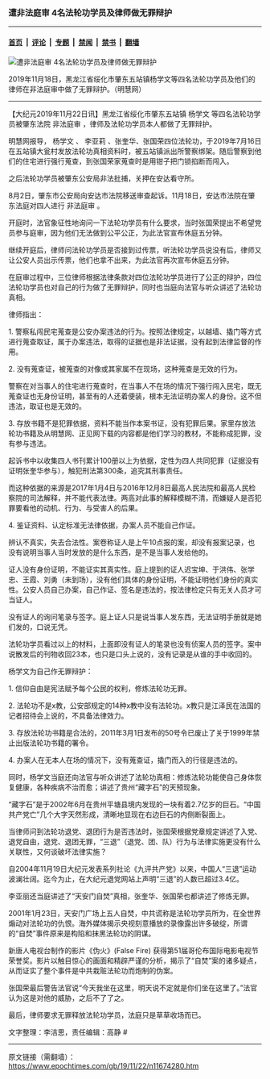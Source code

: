### 遭非法庭审 4名法轮功学员及律师做无罪辩护

---

#### [首页](../../../..?n11674280) &nbsp;|&nbsp; [评论](../../../../../epoch-comment?n11674280) &nbsp;|&nbsp; [专题](../../../../../epoch-special?n11674280) &nbsp;|&nbsp; [禁闻](../../../../../epoch-news?n11674280) &nbsp;|&nbsp; [禁书](../../../../../books?n11674280) &nbsp;|&nbsp; [翻墙](https://github.com/gfw-breaker/nogfw/blob/master/README.md?n11674280)


<div><img alt="遭非法庭审 4名法轮功学员及律师做无罪辩护" class="attachment-djy_600_400 size-djy_600_400 wp-post-image" src="https://i.epochtimes.com/assets/uploads/2019/11/1506040018281657-560x400-560x400.jpg"/>
<div class="caption">
 <p>
  2019年11月18日，黑龙江省绥化市肇东五站镇杨学文等四名法轮功学员及他们的律师在非法庭审中做了无罪辩护。（明慧网）
 </p>
</div></div><hr/><div class="post_content" id="artbody" itemprop="articleBody">
 <!-- article content begin -->
 <p>
  【大纪元2019年11月22日讯】黑龙江省绥化市肇东五站镇
  <ok href="https://www.epochtimes.com/gb/tag/%E6%9D%A8%E5%AD%A6%E6%96%87.html">
   杨学文
  </ok>
  等四名法轮功学员被肇东法院
  <ok href="https://www.epochtimes.com/gb/tag/%E9%9D%9E%E6%B3%95%E5%BA%AD%E5%AE%A1.html">
   非法庭审
  </ok>
  ，律师及法轮功学员本人都做了无罪辩护。
 </p>
 <p>
  明慧网报导，
  <ok href="https://www.epochtimes.com/gb/tag/%E6%9D%A8%E5%AD%A6%E6%96%87.html">
   杨学文
  </ok>
  、
  <ok href="https://www.epochtimes.com/gb/tag/%E6%9D%8E%E4%BA%9A%E8%8E%89.html">
   李亚莉
  </ok>
  、张奎华、张国荣四位法轮功，于2019年7月16日在五站镇大瓮村发放法轮功真相资料时，被五站镇派出所警察绑架。随后警察到他们的住宅进行强行蒐查，到张国荣家蒐查时是用钳子把门锁掐断而闯入。
 </p>
 <p>
  之后法轮功学员被肇东公安局非法批捕，关押在安达看守所。
 </p>
 <p>
  8月2日，肇东市公安局向安达市法院移送审查起诉。11月18日，安达市法院在肇东法庭对四人进行
  <ok href="https://www.epochtimes.com/gb/tag/%E9%9D%9E%E6%B3%95%E5%BA%AD%E5%AE%A1.html">
   非法庭审
  </ok>
  。
 </p>
 <p>
  开庭时，法官象征性地询问一下法轮功学员有什么要求，当时张国荣提出不希望党员参与庭审，因为他们无法做到公平公正，为此法官宣布休庭五分钟。
 </p>
 <p>
  继续开庭后，律师问法轮功学员是否接到过传票，听法轮功学员说没有后，律师又让公安人员出示传票，他们也拿不出来，为此法官再次宣布休庭五分钟。
 </p>
 <p>
  在庭审过程中，三位律师根据法律条款对四位法轮功学员进行了公正的辩护，四位法轮功学员也对自己的行为做了无罪辩护，同时也当庭向法官与听众讲述了法轮功真相。
 </p>
 <p>
  律师指出：
 </p>
 <p>
  1. 警察私闯民宅蒐查是公安办案违法的行为。按照法律规定，以越墙、撬门等方式进行蒐查取证，属于办案违法，取得的证据也是非法证据，没有起到法律监督的作用。
 </p>
 <p>
  2. 没有蒐查证，被蒐查的对像或其家属不在现场，这种蒐查是无效的行为。
 </p>
 <p>
  警察在对当事人的住宅进行蒐查时，在当事人不在场的情况下强行闯入民宅，既无蒐查证也无身份证明，甚至有的人还着便装，根本无法证明办案人的身份。这不但违法，取证也是无效的。
 </p>
 <p>
  3. 存放书籍不是犯罪依据，资料不能当作本案书证，没有犯罪后果。家里存放法轮功书籍及从明慧网、正见网下载的内容都是他们学习的教材，不能称成犯罪，没有参与违法。
 </p>
 <p>
  起诉书中以收集四人书刊累计100册以上为依据，定性为四人共同犯罪（证据没有证明张奎华参与），触犯刑法第300条，追究其刑事责任。
 </p>
 <p>
  而这种依据的来源是2017年1月4日与2016年12月8日最高人民法院和最高人民检察院的司法解释，并不能代表法律。两高对此事的解释模糊不清，而嫌疑人是否犯罪要看他的动机、行为、与受害人的后果。
 </p>
 <p>
  4. 鉴证资料、认定标准无法律依据，办案人员不能自己作证。
 </p>
 <p>
  辨认不真实，失去合法性。案卷称证人是上午10点报的案，却没有报案记录，也没有说明当事人当时发放的是什么东西，是不是当事人发给他的。
 </p>
 <p>
  证人没有身份证明，不能证实其真实性。庭上提到的证人迟宝坤、于洪伟、张学忠、王霞、刘勇（未到场），没有他们具体的身份证明，不能证明他们身份的真实性。公安人员自己办案，自己作证、签名是违法的，按法律检定只有无关人员才可当证人。
 </p>
 <p>
  没有证人的询问笔录与签字。庭上证人只是说当事人发东西，无法证明手册就是她们发的，口说无凭。
 </p>
 <p>
  法轮功学员看过以上的材料，上面即没有证人的笔录也没有侦案人员的签字。案中说散发后的刊物收回23本，也只是口头上说的，没有记录是从谁的手中收回的。
 </p>
 <p>
  杨学文为自己作无罪辩护：
 </p>
 <p>
  1. 信仰自由是宪法赋予每个公民的权利，修炼法轮功无罪。
 </p>
 <p>
  2. 法轮功不是x教，公安部规定的14种x教中没有法轮功。x教只是江泽民在法国的记者招待会上说的，不具备法律效力。
 </p>
 <p>
  3. 存放法轮功书籍是合法的，2011年3月1日发布的50号令已废止了关于1999年禁止出版法轮功书籍的署令。
 </p>
 <p>
  4. 办案人在无本人在场的情况下，没有蒐查证，撬门而入的行径是违法的。
 </p>
 <p>
  同时，杨学文当庭还向法官与听众讲述了法轮功真相：修炼法轮功能使自己身体恢复健康，各种疾病不治而愈；讲述了贵州“藏字石”的天预现象。
 </p>
 <p>
  “藏字石”是于2002年6月在贵州平塘县境内发现的一块有着2.7亿岁的巨石。“中国共产党亡”几个大字天然形成，清晰地显现在右边巨石的内侧断裂面上。
 </p>
 <p>
  当律师问到法轮功退党、退团行为是否违法时，张国荣根据党章规定讲述了入党、退党自由，退党、退团无罪，“三退”（退党、团、队）行为与法律实施更没有什么关联性，又何谈破坏法律实施？
 </p>
 <p>
  自2004年11月19日大纪元发表系列社论《九评共产党》以来，中国人“三退”运动波澜壮阔。迄今为止，在大纪元退党网站上声明“三退”的人数已超过3.4亿。
 </p>
 <p>
  李亚丽还当庭讲述了“天安门自焚”真相，张奎华、张国荣也都讲述了修炼无罪。
 </p>
 <p>
  2001年1月23日，天安门广场上五人自焚，中共谎称是法轮功学员所为，在全世界煽动对法轮功的仇恨。海外媒体揭示央视刻意播放的录像露出许多破绽，所谓的“自焚”事件原来是构陷和抹黑法轮功的阴谋。
 </p>
 <p>
  新唐人电视台制作的影片《伪火》(False Fire) 获得第51届哥伦布国际电影电视节荣誉奖。影片以触目惊心的画面和精辟严谨的分析，揭示了“自焚”案的诸多疑点，从而证实了整个事件是中共栽赃法轮功而炮制的伪案。
 </p>
 <p>
  张国荣最后警告法官说“今天我坐在这里，明天说不定就是你们坐在这里了。”法官认为这是对他的威胁，之后不了了之。
 </p>
 <p>
  最后，律师要求无罪释放法轮功学员，法庭只是草草收场而已。
 </p>
 <p>
  <center>
  </center>
  文字整理：李洁思，责任编辑：高静 #
 </p>
 <!-- article content end -->
 <div id="below_article_ad">
 </div>
</div>


---

原文链接（需翻墙）：https://www.epochtimes.com/gb/19/11/22/n11674280.htm